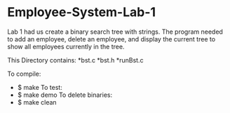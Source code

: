 # Employee-System-Lab-1
Lab 1 had us create a binary search tree with strings.
The program needed to add an employee, delete an employee, and display the current tree to show all employees currently in the tree.

This Directory contains: 
*bst.c
*bst.h
*runBst.c

To compile:
* $ make
To test:
* $ make demo
To delete binaries:
* $ make clean
